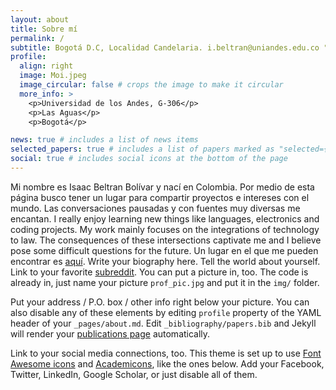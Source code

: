 ```yaml
---
layout: about
title: Sobre mí
permalink: /
subtitle: Bogotá D.C, Localidad Candelaria. i.beltran@uniandes.edu.co "If artworks answers to their own questions, they themselves thereby truly become questions" -T. Adorno  #<a href='#'>Affiliations</a>
profile:
  align: right
  image: Moi.jpeg
  image_circular: false # crops the image to make it circular
  more_info: >
    <p>Universidad de los Andes, G-306</p>
    <p>Las Aguas</p>
    <p>Bogotá</p>

news: true # includes a list of news items
selected_papers: true # includes a list of papers marked as "selected={true}"
social: true # includes social icons at the bottom of the page
---
```


Mi nombre es Isaac Beltran Bolívar y nací en Colombia. Por medio de esta página busco tener un lugar para compartir proyectos e intereses con el mundo. Las conversaciones pausadas y con fuentes muy diversas me encantan. I really enjoy learning new things like languages, electronics and coding projects. My work mainly focuses on the integrations of technology to law. The consequences of these intersections captivate me and I believe pose some difficult questions for the future. Un lugar en el que me pueden encontrar es [aquí](https://www.reddit.com/r/askphilosophy/). 
Write your biography here. Tell the world about yourself. Link to your favorite [subreddit](http://reddit.com). You can put a picture in, too. The code is already in, just name your picture `prof_pic.jpg` and put it in the `img/` folder.

Put your address / P.O. box / other info right below your picture. You can also disable any of these elements by editing `profile` property of the YAML header of your `_pages/about.md`. Edit `_bibliography/papers.bib` and Jekyll will render your [publications page](/al-folio/publications/) automatically.

Link to your social media connections, too. This theme is set up to use [Font Awesome icons](https://fontawesome.com/) and [Academicons](https://jpswalsh.github.io/academicons/), like the ones below. Add your Facebook, Twitter, LinkedIn, Google Scholar, or just disable all of them.

